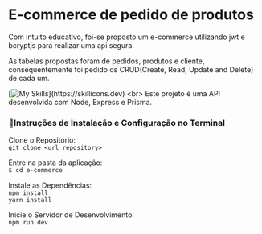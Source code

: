 # E-commerce de pedido de produtos <br>

Com intuito educativo, foi-se proposto um e-commerce utilizando jwt e bcryptjs para realizar uma api segura.

As tabelas propostas foram de pedidos, produtos e cliente, consequentemente foi pedido os CRUD(Create, Read, Update and Delete) de cada um.

[![My Skills](https://skillicons.dev/icons?i=nodejs,express,prisma,)](https://skillicons.dev)
<br>
Este projeto é uma API desenvolvida com Node, Express e Prisma.<br>



### 🔧Instruções de Instalação e Configuração no Terminal<br>
Clone o Repositório:<br>
`git clone <url_repository>`<br>

Entre na pasta da aplicação:<br>
`$ cd e-commerce`<br>

Instale as Dependências:<br>
`npm install`<br>
`yarn install`<br>

Inicie o Servidor de Desenvolvimento:<br>
`npm run dev`<br>
